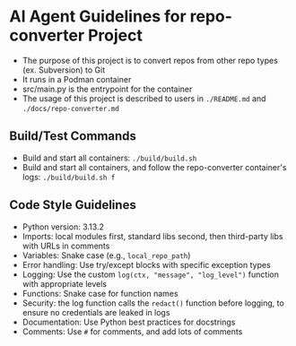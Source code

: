 # AI Agent Guidelines for repo-converter Project
- The purpose of this project is to convert repos from other repo types (ex. Subversion) to Git
- It runs in a Podman container
- src/main.py is the entrypoint for the container
- The usage of this project is described to users in `./README.md` and `./docs/repo-converter.md`

## Build/Test Commands
- Build and start all containers: `./build/build.sh`
- Build and start all containers, and follow the repo-converter container's logs: `./build/build.sh f`

## Code Style Guidelines
- Python version: 3.13.2
- Imports: local modules first, standard libs second, then third-party libs with URLs in comments
- Variables: Snake case (e.g., `local_repo_path`)
- Error handling: Use try/except blocks with specific exception types
- Logging: Use the custom `log(ctx, "message", "log_level")` function with appropriate levels
- Functions: Snake case for function names
- Security: the log function calls the `redact()` function before logging, to ensure no credentials are leaked in logs
- Documentation: Use Python best practices for docstrings
- Comments: Use `#` for comments, and add lots of comments
